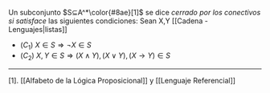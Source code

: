 Un subconjunto $S⊆A^*\color{#8ae}[1]$ se dice *cerrado por los conectivos si satisface* las siguientes condiciones:
	Sean X,Y [[Cadena - Lenguajes|listas]]
- ($C_1$) $X∈S⇒ ¬X∈S$
- ($C_2$) $X,Y∈S ⇒ (X∧Y),(X∨Y),(X→Y)∈S$

***
[1]. [[Alfabeto de la Lógica Proposicional]] y [[Lenguaje Referencial]] 